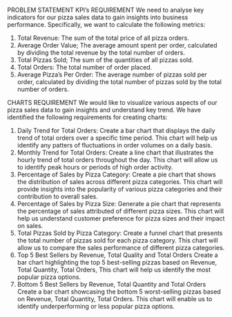 PROBLEM STATEMENT
KPI’s REQUIREMENT
We need to analyse key indicators for our pizza sales data to gain insights into business performance. Specifically, we want to calculate the following metrics:
1.	Total Revenue: The sum of the total price of all pizza orders.
2.	Average Order Value; The average amount spent per order, calculated by dividing the total revenue by the total number of orders.
3.	Total Pizzas Sold; The sum of the quantities of all pizzas sold.
4.	Total Orders: The total number of order placed.
5.	Average Pizza’s Per Order: The average number of pizzas sold per order, calculated by dividing the total number of pizzas sold by the total number of orders. 

CHARTS REQUIREMENT
We would like to visualize various aspects of our pizza sales data to gain insights and understand key trend. We have identified the following requirements for creating charts:
1.	Daily Trend for Total Orders:
Create a bar chart that displays the daily trend of total orders over a specific time period. This chart will help us identify any patters of fluctuations in order volumes on a daily basis.
2.	Monthly Trend for Total Orders:
Create a line chart that illustrates the hourly trend of total orders throughout the day. This chart will allow us to identify peak hours or periods of high order activity.
3.	Percentage of Sales by Pizza Category:
Create a pie chart that shows the distribution of sales across different pizza categories. This chart will provide insights into the popularity of various pizza categories and their contribution to overall sales.
4.	Percentage of Sales by Pizza Size:
Generate a pie chart that represents the percentage of sales attributed of different pizza sizes. This chart will help us understand customer preference for pizza sizes and their impact on sales.
5.	Total Pizzas Sold by Pizza Category:
Create a funnel chart that presents the total number of pizzas sold for each pizza category. This chart will allow us to compare the sales performance of different pizza categories.
6.	Top 5 Best Sellers by Revenue, Total Quality and Total Orders
Create a bar chart highlighting the top 5 best-selling pizzas based on Revenue, Total Quantity, Total Orders, This chart will help us identify the most popular pizza options.
7.	Bottom 5 Best Sellers by Revenue, Total Quantity and Total Orders
Create a bar chart showcasing the bottom 5 worst-selling pizzas based on Revenue, Total Quantity, Total Orders. This chart will enable us to identify underperforming or less popular pizza options.

